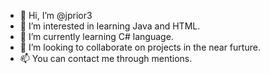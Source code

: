 - 👋 Hi, I’m @jprior3
- 👀 I’m interested in learning Java and HTML.
- 🌱 I’m currently learning C# language.
- 💞️ I’m looking to collaborate on projects in the near furture.
- 📫 You can contact me through mentions.

<!---
jprior3/jprior3 is a ✨ special ✨ repository because its `README.md` (this file) appears on your GitHub profile.
You can click the Preview link to take a look at your changes.
--->
